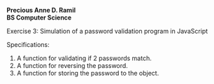 __Precious Anne D. Ramil__ <br>
__BS Computer Science__

Exercise 3: Simulation of a password validation program in JavaScript

Specifications:
1. A function for validating if 2 passwords match.
2. A function for reversing the password.
3. A function for storing the password to the object.
